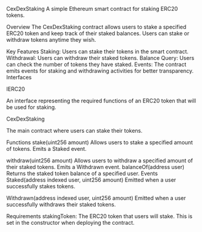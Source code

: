 
CexDexStaking
A simple Ethereum smart contract for staking ERC20 tokens.

Overview
The CexDexStaking contract allows users to stake a specified ERC20 token and keep track of their staked balances. Users can stake or withdraw tokens anytime they wish.

Key Features
Staking: Users can stake their tokens in the smart contract.
Withdrawal: Users can withdraw their staked tokens.
Balance Query: Users can check the number of tokens they have staked.
Events: The contract emits events for staking and withdrawing activities for better transparency.
Interfaces

IERC20

An interface representing the required functions of an ERC20 token that will be used for staking.

CexDexStaking

The main contract where users can stake their tokens.

Functions
stake(uint256 amount)
Allows users to stake a specified amount of tokens.
Emits a Staked event.

withdraw(uint256 amount)
Allows users to withdraw a specified amount of their staked tokens.
Emits a Withdrawn event.
balanceOf(address user)
Returns the staked token balance of a specified user.
Events
Staked(address indexed user, uint256 amount)
Emitted when a user successfully stakes tokens.

Withdrawn(address indexed user, uint256 amount)
Emitted when a user successfully withdraws their staked tokens.

Requirements
stakingToken: The ERC20 token that users will stake. This is set in the constructor when deploying the contract.

